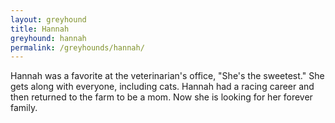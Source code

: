 ```yaml
---
layout: greyhound
title: Hannah
greyhound: hannah
permalink: /greyhounds/hannah/
---
```


Hannah was a favorite at the veterinarian's office, "She's the sweetest."  She gets along with everyone, including cats.
Hannah had a racing career and then returned to the farm to be a mom.  Now she is looking for her forever family.
